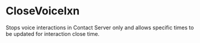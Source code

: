 # CloseVoiceIxn
Stops voice interactions in Contact Server only and allows specific times to be updated for interaction close time.
